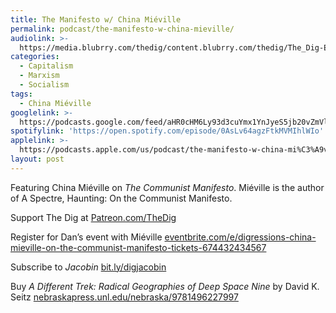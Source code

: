 ```yaml
---
title: The Manifesto w/ China Miéville
permalink: podcast/the-manifesto-w-china-mieville/
audiolink: >-
  https://media.blubrry.com/thedig/content.blubrry.com/thedig/The_Dig-Ep_410-Mieville.mp3
categories:
  - Capitalism
  - Marxism
  - Socialism
tags:
  - China Miéville
googlelink: >-
  https://podcasts.google.com/feed/aHR0cHM6Ly93d3cuYmx1YnJyeS5jb20vZmVlZHMvdGhlZGlnLnhtbA/episode/aHR0cHM6Ly90aGVkaWcuYmx1YnJyeS5uZXQvP3A9MjQzNw?sa=X&ved=0CAUQkfYCahcKEwi44f7r1b-AAxUAAAAAHQAAAAAQNg
spotifylink: 'https://open.spotify.com/episode/0AsLv64agzFtkMVMIhlWIo'
applelink: >-
  https://podcasts.apple.com/us/podcast/the-manifesto-w-china-mi%C3%A9ville/id1043245989?i=1000620388202
layout: post
---
```


Featuring China Miéville on *The Communist Manifesto*. Miéville is the author of A Spectre, Haunting: On the Communist Manifesto.

Support The Dig at [Patreon.com/TheDig](http://patreon.com/TheDig)

Register for Dan’s event with Miéville [eventbrite.com/e/digressions-china-mieville-on-the-communist-manifesto-tickets-674432434567](http://eventbrite.com/e/digressions-china-mieville-on-the-communist-manifesto-tickets-674432434567)

Subscribe to *Jacobin* [bit.ly/digjacobin](http://bit.ly/digjacobin)

Buy *A Different Trek: Radical Geographies of Deep Space Nine* by David K. Seitz [nebraskapress.unl.edu/nebraska/9781496227997](http://nebraskapress.unl.edu/nebraska/9781496227997)
